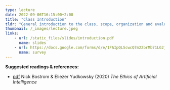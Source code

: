 ```yaml
---
type: lecture
date: 2022-09-06T16:15:00+2:00
title: "Class Introduction"
tldr: "General introduction to the class, scope, organization and evaluation."
thumbnail: /_images/lecture.jpeg
links: 
    - url: /static_files/slides/introduction.pdf
      name: slides
    - url: https://docs.google.com/forms/d/e/1FAIpQLScwcQ7m22brMb71LG2jsYh8h8gL-qRuvdnQzNb_Bz9UiCn8ag/viewform?usp=sf_link
      name: survey
---
```

**Suggested readings & references:**
- [pdf](https://intelligence.org/files/EthicsofAI.pdf) Nick Bostrom &
Eliezer Yudkowsky (2020)  _The Ethics of Artificial Intelligence_
